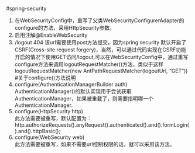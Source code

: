 #spring-security
1. 在WebSecurityConfig中，重写了父类WebSecurityConfigurerAdapter的configure的方法，采用HttpSecurity参数。
2. 启用注解@EnableWebSecurity
3. /logout 404 该url需要使用post方法提交，因为spring security 默认开启了CSRF(Cross-site request forgery)，当然，可以通过代码实现在CSRF功能开启的情况下使用GET访问/logout,可以在WebSecurityConfig中，通过重写configure方法来调用logoutRequestMatcher()方法，类似于这样logoutRequestMatcher(new AntPathRequestMatcher(logoutUrl, “GET”)) 
#关于configure()方法说明
1. configure(AuthenticationManagerBuilder auth)  
AuthenticationManager()的默认实现用于尝试获取AuthenticationManager，如果被重载了，则需要指明哪一个AuthenticationManager.
2. configure(HttpSecurity http)  
此方法需要被重写，默认配置为：  
   http.authorizeRequests().anyRequest().authenticated().and().formLogin().and().httpBasic();
3. configure(WebSecurity web)  
此方法需要被重写，如果不需要url控制权限的话，就可以采用该方法。